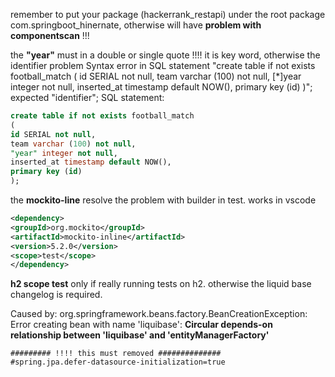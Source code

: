 remember to put your package (hackerrank_restapi) under the root package com.springboot_hinernate,
otherwise will have **problem with componentscan** !!!

the **"year"** must in a double or single quote !!!! it is key word, otherwise the identifier problem
Syntax error in SQL statement "create table if not exists football_match ( id SERIAL not null, team varchar (100) not null,
[*]year integer not null,
inserted_at timestamp default NOW(), primary key (id) )"; expected "identifier"; SQL statement:
```sql 
create table if not exists football_match
(
id SERIAL not null,
team varchar (100) not null,
"year" integer not null,
inserted_at timestamp default NOW(),
primary key (id)
);
```
the **mockito-line** resolve the problem with builder in test. works in vscode
```xml
<dependency>
<groupId>org.mockito</groupId>
<artifactId>mockito-inline</artifactId>
<version>5.2.0</version>
<scope>test</scope>
</dependency>
```
**h2 scope test** only if really running tests on h2. otherwise the liquid base changelog is required.

Caused by: org.springframework.beans.factory.BeanCreationException:
Error creating bean with name 'liquibase':
**Circular depends-on relationship between 'liquibase' and 'entityManagerFactory'**
```properties in application.properties
######### !!!! this must removed ##############
#spring.jpa.defer-datasource-initialization=true
```